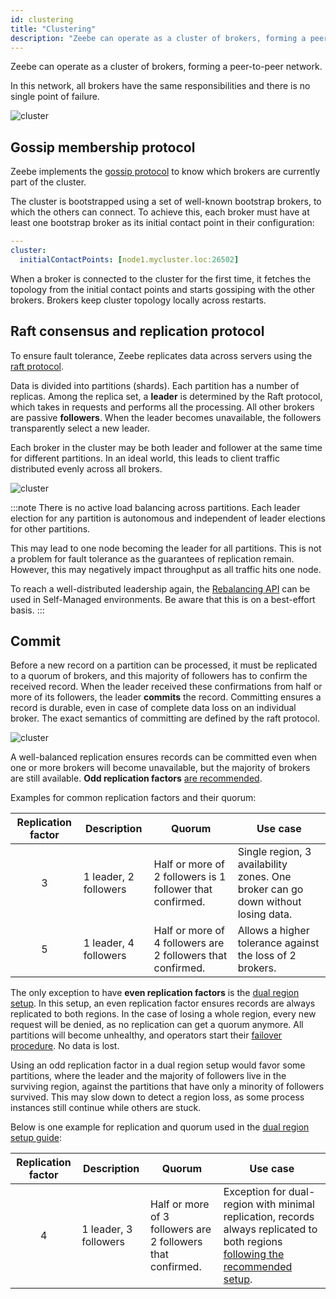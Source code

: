 ```yaml
---
id: clustering
title: "Clustering"
description: "Zeebe can operate as a cluster of brokers, forming a peer-to-peer network."
---
```


Zeebe can operate as a cluster of brokers, forming a peer-to-peer network.

In this network, all brokers have the same responsibilities and there is no single point of failure.

![cluster](assets/cluster.png)

## Gossip membership protocol

Zeebe implements the [gossip protocol](https://en.wikipedia.org/wiki/Gossip_protocol) to know which brokers are currently part of the cluster.

The cluster is bootstrapped using a set of well-known bootstrap brokers, to which the others can connect. To achieve this, each broker must have at least one bootstrap broker as its initial contact point in their configuration:

```yaml
---
cluster:
  initialContactPoints: [node1.mycluster.loc:26502]
```

When a broker is connected to the cluster for the first time, it fetches the topology from the initial contact points and starts gossiping with the other brokers. Brokers keep cluster topology locally across restarts.

## Raft consensus and replication protocol

To ensure fault tolerance, Zeebe replicates data across servers using the [raft protocol](<https://en.wikipedia.org/wiki/Raft_(computer_science)>).

Data is divided into partitions (shards). Each partition has a number of replicas. Among the replica set, a **leader** is determined by the Raft protocol, which takes in requests and performs all the processing. All other brokers are passive **followers**. When the leader becomes unavailable, the followers transparently select a new leader.

Each broker in the cluster may be both leader and follower at the same time for different partitions. In an ideal world, this leads to client traffic distributed evenly across all brokers.

![cluster](assets/data-distribution.png)

:::note
There is no active load balancing across partitions. Each leader election for any partition is autonomous and independent of leader elections for other partitions.

This may lead to one node becoming the leader for all partitions. This is not a problem for fault tolerance as the guarantees of replication remain. However, this may negatively impact throughput as all traffic hits one node.

To reach a well-distributed leadership again, the [Rebalancing API](../../../self-managed/components/orchestration-cluster/zeebe-deployment/operations/rebalancing.md) can be used in Self-Managed environments. Be aware that this is on a best-effort basis.
:::

## Commit

Before a new record on a partition can be processed, it must be replicated to a quorum of brokers, and this majority of followers has to confirm the received record. When the leader received these confirmations from half or more of its followers, the leader **commits** the record. Committing ensures a record is durable, even in case of complete data loss on an individual broker. The exact semantics of committing are defined by the raft protocol.

![cluster](assets/commit.png)

A well-balanced replication ensures records can be committed even when one or more brokers will become unavailable, but the majority of brokers are still available. **Odd replication factors** [are recommended](partitions.md#replication).

Examples for common replication factors and their quorum:

| Replication factor | Description           | Quorum                                                      | Use case                                                                         |
| :----------------: | --------------------- | ----------------------------------------------------------- | -------------------------------------------------------------------------------- |
|         3          | 1 leader, 2 followers | Half or more of 2 followers is 1 follower that confirmed.   | Single region, 3 availability zones. One broker can go down without losing data. |
|         5          | 1 leader, 4 followers | Half or more of 4 followers are 2 followers that confirmed. | Allows a higher tolerance against the loss of 2 brokers.                         |

The only exception to have **even replication factors** is the [dual region setup](../../../self-managed/concepts/multi-region/dual-region.md). In this setup, an even replication factor ensures records are always replicated to both regions. In the case of losing a whole region, every new request will be denied, as no replication can get a quorum anymore. All partitions will become unhealthy, and operators start their [failover procedure](../../../self-managed/installation-methods/helm/operational-tasks/dual-region-ops.md). No data is lost.

Using an odd replication factor in a dual region setup would favor some partitions, where the leader and the majority of followers live in the surviving region, against the partitions that have only a minority of followers survived. This may slow down to detect a region loss, as some process instances still continue while others are stuck.

Below is one example for replication and quorum used in the [dual region setup guide](../../../self-managed/installation-methods/helm/cloud-providers/amazon/amazon-eks/dual-region.md#content-elaboration):

| Replication factor | Description           | Quorum                                                      | Use case                                                                                                                                                                                                                 |
| :----------------: | --------------------- | ----------------------------------------------------------- | ------------------------------------------------------------------------------------------------------------------------------------------------------------------------------------------------------------------------ |
|         4          | 1 leader, 3 followers | Half or more of 3 followers are 2 followers that confirmed. | Exception for dual-region with minimal replication, records always replicated to both regions [following the recommended setup](../../../self-managed/concepts/multi-region/dual-region.md#zeebe-cluster-configuration). |
